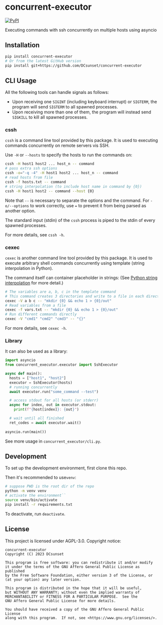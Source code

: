 # concurrent-executor

[![PyPI](https://img.shields.io/pypi/v/concurrent-executor)](https://pypi.org/project/concurrent-executor/)

Executing commands with ssh concurrently on multiple hosts using asyncio

## Installation

```sh
pip install concurrent-executor
# Or from the latest GitHub version
pip install git+https://github.com/DCsunset/concurrent-executor

```

## CLI Usage

All the following tools can handle signals as follows:

* Upon receiving one `SIGINT` (including keyboard interrupt) or `SIGTERM`, the program will send `SIGTERM` to all spawned processes.
* Upon receiving more than one of them, the program will instead send `SIGKILL` to kill all spawned processes.

### cssh

`cssh` is a command line tool provided by this package.
It is used to executing commands concurrently on remote servers vis SSH.

Use `-H` or `--hosts` to specify the hosts to run the commands on:

```sh
cssh -H host1 host2 ... host_n -- command
# pass extra ssh options
cssh -o="-q -4" -H host1 host2 ... host_n -- command
# read hosts from file
cssh -f hosts.txt -- command
# string interpolation (to include host name in command by {0})
cssh -H host1 host2 -- command --host {0}
```

Note that `--` is necessary to separate the options and the command.
For `-o/--options` to work correctly, use `=` to prevent it from being parsed as another option.

The standard input (stdin) of the `cssh` process is piped to the stdin of every spawned processes.

For more details, see `cssh -h`.

### cexec

`cexec` is another command line tool provided by this package.
It is used to execute arbitrary shell commands concurrently using template (string interpolation in Python).

The command itself can container placeholder in strings: (See [Python string interpolation](https://peps.python.org/pep-0498/) for more detail.)

```sh
# The variables are a, b, c in the template command
# This command creates 3 directories and write to a file in each directory
cexec -V a b c -- "mkdir {0} && echo 1 > {0}/out"
# Read variables from a file
cexec -f vars.txt -- "mkdir {0} && echo 1 > {0}/out"
# Run different commands directly
cexec -V "cmd1" "cmd2" "cmd3" -- "{}"
```

For more details, see `cexec -h`.

### Library

It can also be used as a library:

```python
import asyncio
from concurrent_executor.executor import SshExecutor

async def main():
  hosts = ["host1", "host2"]
  executor = SshExecutor(hosts)
  # running concurrently
  await executor.run("some_command --test")

  # access stdout for all hosts (or stderr)
  async for index, out in executor.stdout:
    print(f"{host[index]}: {out}")

  # wait until all finished
  ret_codes = await executor.wait()
  
asyncio.run(main())
```

See more usage in `concurrent_executor/cli.py`.

## Development

To set up the development environment,
first clone this repo.

Then it's recommended to use`venv`:

```sh
# suppose PWD is the root dir of the repo
python -m venv venv
# activate the environment``
source venv/bin/activate
pip install -r requirements.txt
```

To deactivate, run `deactivate`.


## License

This project is licensed under AGPL-3.0. Copyright notice:

    concurrent-executor
    Copyright (C) 2023 DCsunset

    This program is free software: you can redistribute it and/or modify
    it under the terms of the GNU Affero General Public License as published
    by the Free Software Foundation, either version 3 of the License, or
    (at your option) any later version.

    This program is distributed in the hope that it will be useful,
    but WITHOUT ANY WARRANTY; without even the implied warranty of
    MERCHANTABILITY or FITNESS FOR A PARTICULAR PURPOSE.  See the
    GNU Affero General Public License for more details.

    You should have received a copy of the GNU Affero General Public License
    along with this program.  If not, see <https://www.gnu.org/licenses/>.


